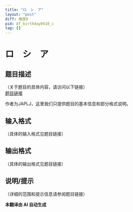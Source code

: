 ```yaml
---
title: "ロ　シ　ア"
layout: "post"
diff: 难度0
pid: AT_birthday0410_c
tag: []
---
```


# ロ　シ　ア

## 题目描述

（关于题目的具体内容，请访问以下链接）  
[题目链接](https://atcoder.jp/contests/birthday0410/tasks/birthday0410_c)

作者为JAPLJ，这里我们只提供题目的基本信息和部分格式说明。

## 输入格式

（具体的输入格式见题目链接）

## 输出格式

（具体的输出格式见题目链接）

## 说明/提示

（详细的范围和提示信息请参阅题目链接）

 **本翻译由 AI 自动生成**

